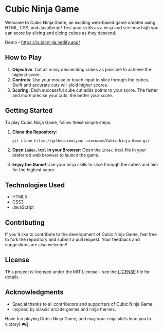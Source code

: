 # Cubic Ninja Game

Welcome to Cubic Ninja Game, an exciting web-based game created using HTML, CSS, and JavaScript! Test your skills as a ninja and see how high you can score by slicing and dicing cubes as they descend.

Demo - https://cubicninja.netlify.app/

## How to Play

1. **Objective**: Cut as many descending cubes as possible to achieve the highest score.
2. **Controls**: Use your mouse or touch input to slice through the cubes. Swift and accurate cuts will yield higher scores.
3. **Scoring**: Each successful cube cut adds points to your score. The faster and more precise your cuts, the better your score.

## Getting Started

To play Cubic Ninja Game, follow these simple steps:

1. **Clone the Repository**:
   ```bash
   git clone https://github.com/your-username/Cubic-Ninja-Game.git
   ```

2. **Open `index.html` in your Browser**:
   Open the `index.html` file in your preferred web browser to launch the game.

3. **Enjoy the Game!**
   Use your ninja skills to slice through the cubes and aim for the highest score.

## Technologies Used

- HTML5
- CSS3
- JavaScript

## Contributing

If you'd like to contribute to the development of Cubic Ninja Game, feel free to fork the repository and submit a pull request. Your feedback and suggestions are also welcome!

## License

This project is licensed under the MIT License - see the [LICENSE](LICENSE) file for details.

## Acknowledgments

- Special thanks to all contributors and supporters of Cubic Ninja Game.
- Inspired by classic arcade games and ninja themes.

Have fun playing Cubic Ninja Game, and may your ninja skills lead you to victory! 🎮🥷
